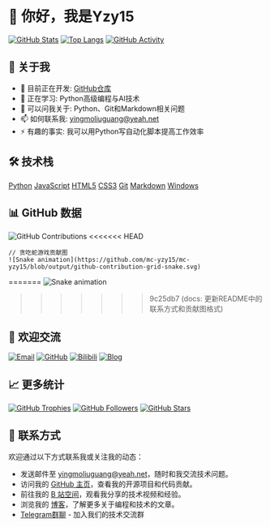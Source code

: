 # 👋 你好，我是Yzy15

[![GitHub Stats](https://github-readme-stats.vercel.app/api?username=mc-yzy15&show_icons=true&theme=radical&include_all_commits=true&count_private=true)](https://github.com/mc-yzy15)
[![Top Langs](https://github-readme-stats.vercel.app/api/top-langs/?username=mc-yzy15&layout=compact&theme=radical&hide=html,css)](https://github.com/mc-yzy15)
[![GitHub Activity](https://github-readme-activity-graph.vercel.app/graph?username=mc-yzy15&theme=radical&area=true)](https://github.com/mc-yzy15)

## 🚀 关于我

- 🔭 目前正在开发: [GitHub仓库](https://github.com/mc-yzy15)
- 🌱 正在学习: Python高级编程与AI技术
- 💬 可以问我关于: Python、Git和Markdown相关问题
- 📫 如何联系我: [yingmoliuguang@yeah.net](mailto:yingmoliuguang@yeah.net)
- ⚡ 有趣的事实: 我可以用Python写自动化脚本提高工作效率

## 🛠️ 技术栈

[Python](https://img.shields.io/badge/-Python-3776AB?style=for-the-badge&logo=python&logoColor=white)
[JavaScript](https://img.shields.io/badge/-JavaScript-F7DF1E?style=for-the-badge&logo=javascript&logoColor=black)
[HTML5](https://img.shields.io/badge/-HTML5-E34F26?style=for-the-badge&logo=html5&logoColor=white)
[CSS3](https://img.shields.io/badge/-CSS3-1572B6?style=for-the-badge&logo=css3&logoColor=white)
[Git](https://img.shields.io/badge/-Git-F05032?style=for-the-badge&logo=git&logoColor=white)
[Markdown](https://img.shields.io/badge/-Markdown-000000?style=for-the-badge&logo=markdown&logoColor=white)
[Windows](https://img.shields.io/badge/-Windows-0078D6?style=for-the-badge&logo=windows&logoColor=white)

## 📊 GitHub 数据

![GitHub Contributions](https://github-readme-streak-stats.herokuapp.com/?user=mc-yzy15&theme=radical)
<<<<<<< HEAD

```text
// 贪吃蛇游戏贡献图
![Snake animation](https://github.com/mc-yzy15/mc-yzy15/blob/output/github-contribution-grid-snake.svg)
```
=======
![Snake animation](https://github.com/mc-yzy15/mc-yzy15/blob/output/github-contribution-grid-snake.svg)
>>>>>>> 9c25db7 (docs: 更新README中的联系方式和贡献图格式)

## 🤝 欢迎交流

  [![Email](https://img.shields.io/badge/Email-0078D4?style=for-the-badge&logo=microsoft-outlook&logoColor=white)](mailto:yingmoliuguang@yeah.net)
  [![GitHub](https://img.shields.io/badge/GitHub-181717?style=for-the-badge&logo=github&logoColor=white)](https://github.com/mc-yzy15)
  [![Bilibili](https://img.shields.io/badge/Bilibili-00A1D6?style=for-the-badge&logo=bilibili&logoColor=white)](https://space.bilibili.com/1338637552)
  [![Blog](https://img.shields.io/badge/Blog-21759B?style=for-the-badge&logo=wordpress&logoColor=white)](https://home159263.wordpress.com/)

## 📈 更多统计

[![GitHub Trophies](https://github-profile-trophy.vercel.app/?username=mc-yzy15&theme=radical&row=1)](https://github.com/mc-yzy15)
[![GitHub Followers](https://img.shields.io/github/followers/mc-yzy15?style=social)](https://github.com/mc-yzy15)
[![GitHub Stars](https://img.shields.io/github/stars/mc-yzy15?style=social)](https://github.com/mc-yzy15)

## 🤝 联系方式

欢迎通过以下方式联系我或关注我的动态：

- 发送邮件至 [yingmoliuguang@yeah.net](mailto:yingmoliuguang@yeah.net)，随时和我交流技术问题。
- 访问我的 [GitHub 主页](https://github.com/mc-yzy15)，查看我的开源项目和代码贡献。
- 前往我的 [B 站空间](https://space.bilibili.com/1338637552)，观看我分享的技术视频和经验。
- 浏览我的 [博客](https://home159263.wordpress.com/)，了解更多关于编程和技术的文章。
- [Telegram群聊](https://t.me/yzyfsq) - 加入我们的技术交流群
